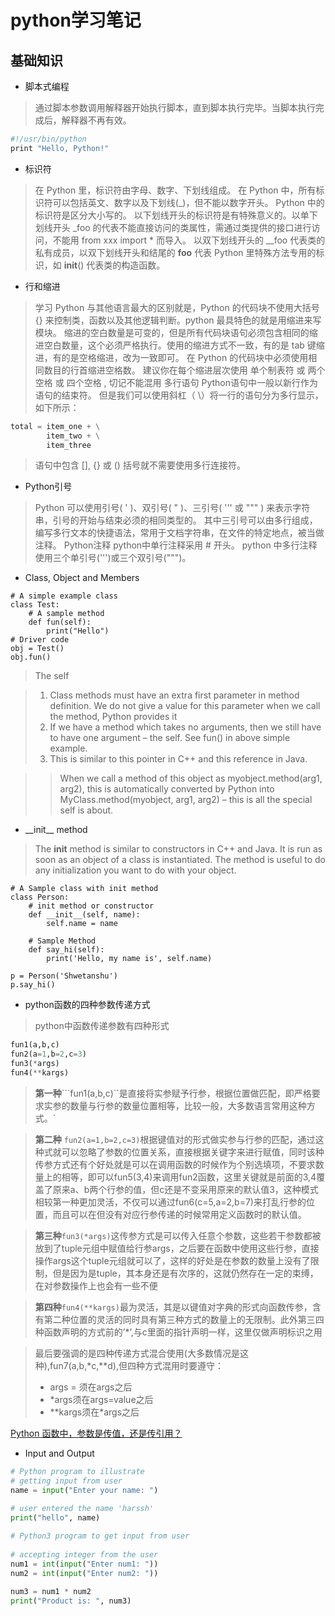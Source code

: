 
# python学习笔记

## 基础知识

- 脚本式编程
>通过脚本参数调用解释器开始执行脚本，直到脚本执行完毕。当脚本执行完成后，解释器不再有效。

```bash
#!/usr/bin/python
print "Hello, Python!"
```

- 标识符

>在 Python 里，标识符由字母、数字、下划线组成。
在 Python 中，所有标识符可以包括英文、数字以及下划线(_)，但不能以数字开头。
Python 中的标识符是区分大小写的。
以下划线开头的标识符是有特殊意义的。以单下划线开头 _foo 的代表不能直接访问的类属性，需通过类提供的接口进行访问，不能用 from xxx import * 而导入。
以双下划线开头的 __foo 代表类的私有成员，以双下划线开头和结尾的 __foo__ 代表 Python 里特殊方法专用的标识，如 __init__() 代表类的构造函数。

- 行和缩进

>学习 Python 与其他语言最大的区别就是，Python 的代码块不使用大括号 {} 来控制类，函数以及其他逻辑判断。python 最具特色的就是用缩进来写模块。
缩进的空白数量是可变的，但是所有代码块语句必须包含相同的缩进空白数量，这个必须严格执行。使用的缩进方式不一致，有的是 tab 键缩进，有的是空格缩进，改为一致即可。
在 Python 的代码块中必须使用相同数目的行首缩进空格数。
建议你在每个缩进层次使用 单个制表符 或 两个空格 或 四个空格 , 切记不能混用
多行语句
Python语句中一般以新行作为语句的结束符。
但是我们可以使用斜杠（ \）将一行的语句分为多行显示，如下所示：

```python
total = item_one + \
        item_two + \
        item_three
```

>语句中包含 [], {} 或 () 括号就不需要使用多行连接符。

- Python引号

>Python 可以使用引号( ' )、双引号( " )、三引号( ''' 或 """ ) 来表示字符串，引号的开始与结束必须的相同类型的。
其中三引号可以由多行组成，编写多行文本的快捷语法，常用于文档字符串，在文件的特定地点，被当做注释。
Python注释
python中单行注释采用 # 开头。
python 中多行注释使用三个单引号(''')或三个双引号(""")。

- Class, Object and Members

```
# A simple example class
class Test:
	# A sample method
	def fun(self):
		print("Hello")
# Driver code
obj = Test()
obj.fun()
```

>The self

>1. Class methods must have an extra first parameter in method definition. We do not give a value for this parameter when we call the method, Python provides it
>2. If we have a method which takes no arguments, then we still have to have one argument – the self. See fun() in above simple example.
>3. This is similar to this pointer in C++ and this reference in Java.

>>When we call a method of this object as myobject.method(arg1, arg2), this is automatically converted by Python into MyClass.method(myobject, arg1, arg2) – this is all the special self is about.
- \_\_init\_\_ method
> The __init__ method is similar to constructors in C++ and Java. It is run as soon as an object of a class is instantiated. The method is useful to do any initialization you want to do with your object.

```
# A Sample class with init method 
class Person: 
	# init method or constructor 
	def __init__(self, name): 
		self.name = name 

	# Sample Method 
	def say_hi(self): 
		print('Hello, my name is', self.name) 

p = Person('Shwetanshu') 
p.say_hi() 
```

- python函数的四种参数传递方式

>python中函数传递参数有四种形式

```python
fun1(a,b,c)
fun2(a=1,b=2,c=3)
fun3(*args)
fun4(**kargs)
```

>**第一种**```fun1(a,b,c)``是直接将实参赋予行参，根据位置做匹配，即严格要求实参的数量与行参的数量位置相等，比较一般，大多数语言常用这种方式。`

> **第二种** ```fun2(a=1,b=2,c=3)```根据键值对的形式做实参与行参的匹配，通过这种式就可以忽略了参数的位置关系，直接根据关键字来进行赋值，同时该种传参方式还有个好处就是可以在调用函数的时候作为个别选填项，不要求数量上的相等，即可以fun5(3,4)来调用fun2函数，这里关键就是前面的3,4覆盖了原来a、b两个行参的值，但c还是不变采用原来的默认值3，这种模式相较第一种更加灵活，不仅可以通过fun6(c=5,a=2,b=7)来打乱行参的位置，而且可以在但没有对应行参传递的时候常用定义函数时的默认值。

>**第三种**```fun3(*args)```这传参方式是可以传入任意个参数，这些若干参数都被放到了tuple元组中赋值给行参args，之后要在函数中使用这些行参，直接操作args这个tuple元组就可以了，这样的好处是在参数的数量上没有了限制，但是因为是tuple，其本身还是有次序的，这就仍然存在一定的束缚，在对参数操作上也会有一些不便

>**第四种**```fun4(**kargs)```最为灵活，其是以键值对字典的形式向函数传参，含有第二种位置的灵活的同时具有第三种方式的数量上的无限制。此外第三四种函数声明的方式前的’*’,与c里面的指针声明一样，这里仅做声明标识之用

>最后要强调的是四种传递方式混合使用(大多数情况是这种),fun7(a,b,*c,**d),但四种方式混用时要遵守：
>+ args = 须在args之后
>+ *args须在args=value之后
>+ **kargs须在*args之后

[Python 函数中，参数是传值，还是传引用？](https://foofish.net/python-function-args.html)

- Input and Output
```python
# Python program to illustrate 
# getting input from user 
name = input("Enter your name: ") 
  
# user entered the name 'harssh' 
print("hello", name)

# Python3 program to get input from user 
  
# accepting integer from the user 
num1 = int(input("Enter num1: "))  
num2 = int(input("Enter num2: ")) 
  
num3 = num1 * num2 
print("Product is: ", num3) 
```